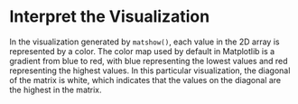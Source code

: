 # Interpret the Visualization

In the visualization generated by `matshow()`, each value in the 2D array is represented by a color. The color map used by default in Matplotlib is a gradient from blue to red, with blue representing the lowest values and red representing the highest values. In this particular visualization, the diagonal of the matrix is white, which indicates that the values on the diagonal are the highest in the matrix.
